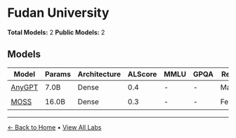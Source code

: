 # Fudan University

**Total Models:** 2
**Public Models:** 2

## Models

| Model | Params | Architecture | ALScore | MMLU | GPQA | Released | Status |
|-------|--------|--------------|---------|------|------|----------|--------|
| [AnyGPT](../models/fudan-university/anygpt.md) | 7.0B | Dense | 0.4 | - | - | Mar/2024 | 🟢 |
| [MOSS](../models/fudan-university/moss.md) | 16.0B | Dense | 0.3 | - | - | Feb/2023 | 🟢 |

---

[← Back to Home](../README.md) • [View All Labs](../labs/)
